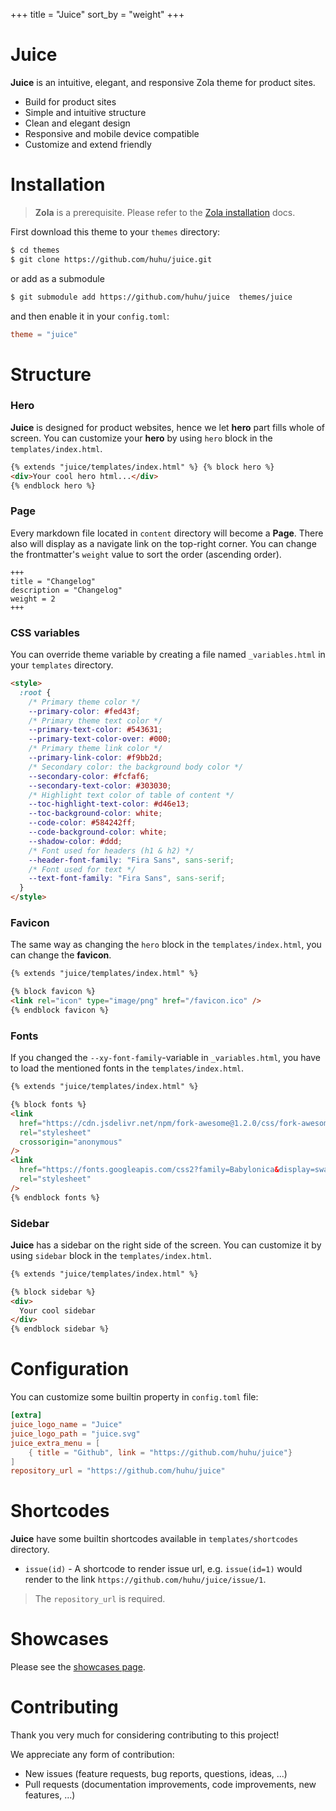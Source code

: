 +++
title = "Juice"
sort_by = "weight"
+++

# Juice

**Juice** is an intuitive, elegant, and responsive Zola theme for product sites.

- Build for product sites
- Simple and intuitive structure
- Clean and elegant design
- Responsive and mobile device compatible
- Customize and extend friendly

# Installation

> **Zola** is a prerequisite. Please refer to the [Zola installation](https://www.getzola.org/documentation/getting-started/installation/) docs.

First download this theme to your `themes` directory:

```bash
$ cd themes
$ git clone https://github.com/huhu/juice.git
```

or add as a submodule

```bash
$ git submodule add https://github.com/huhu/juice  themes/juice
```

and then enable it in your `config.toml`:

```toml
theme = "juice"
```

# Structure

### Hero

**Juice** is designed for product websites, hence we let **hero** part fills whole of screen.
You can customize your **hero** by using `hero` block in the `templates/index.html`.

```html
{% extends "juice/templates/index.html" %} {% block hero %}
<div>Your cool hero html...</div>
{% endblock hero %}
```

### Page

Every markdown file located in `content` directory will become a **Page**. There also will display as
a navigate link on the top-right corner.
You can change the frontmatter's `weight` value to sort the order (ascending order).

```
+++
title = "Changelog"
description = "Changelog"
weight = 2
+++

```

### CSS variables

You can override theme variable by creating a file named `_variables.html` in your `templates` directory.

```html
<style>
  :root {
    /* Primary theme color */
    --primary-color: #fed43f;
    /* Primary theme text color */
    --primary-text-color: #543631;
    --primary-text-color-over: #000;
    /* Primary theme link color */
    --primary-link-color: #f9bb2d;
    /* Secondary color: the background body color */
    --secondary-color: #fcfaf6;
    --secondary-text-color: #303030;
    /* Highlight text color of table of content */
    --toc-highlight-text-color: #d46e13;
    --toc-background-color: white;
    --code-color: #584242ff;
    --code-background-color: white;
    --shadow-color: #ddd;
    /* Font used for headers (h1 & h2) */
    --header-font-family: "Fira Sans", sans-serif;
    /* Font used for text */
    --text-font-family: "Fira Sans", sans-serif;
  }
</style>
```

### Favicon

The same way as changing the `hero` block in the `templates/index.html`, you can change the **favicon**.

```html
{% extends "juice/templates/index.html" %} 

{% block favicon %}
<link rel="icon" type="image/png" href="/favicon.ico" />
{% endblock favicon %}
```

### Fonts

If you changed the `--xy-font-family`-variable in `_variables.html`, you have to load the mentioned fonts in the `templates/index.html`.

```html
{% extends "juice/templates/index.html" %}

{% block fonts %}
<link
  href="https://cdn.jsdelivr.net/npm/fork-awesome@1.2.0/css/fork-awesome.min.css"
  rel="stylesheet"
  crossorigin="anonymous"
/>
<link
  href="https://fonts.googleapis.com/css2?family=Babylonica&display=swap"
  rel="stylesheet"
/>
{% endblock fonts %}
```

### Sidebar

**Juice** has a sidebar on the right side of the screen. You can customize it by using `sidebar` block in the `templates/index.html`.

```html
{% extends "juice/templates/index.html" %} 

{% block sidebar %}
<div>
  Your cool sidebar
</div>
{% endblock sidebar %}
```

# Configuration

You can customize some builtin property in `config.toml` file:

```toml
[extra]
juice_logo_name = "Juice"
juice_logo_path = "juice.svg"
juice_extra_menu = [
    { title = "Github", link = "https://github.com/huhu/juice"}
]
repository_url = "https://github.com/huhu/juice"
```

# Shortcodes

**Juice** have some builtin shortcodes available in `templates/shortcodes` directory.

- `issue(id)` - A shortcode to render issue url, e.g. `issue(id=1)` would render to the link `https://github.com/huhu/juice/issue/1`.

> The `repository_url` is required.

# Showcases

Please see the [showcases page](/showcases).

# Contributing

Thank you very much for considering contributing to this project!

We appreciate any form of contribution:

- New issues (feature requests, bug reports, questions, ideas, ...)
- Pull requests (documentation improvements, code improvements, new features, ...)
